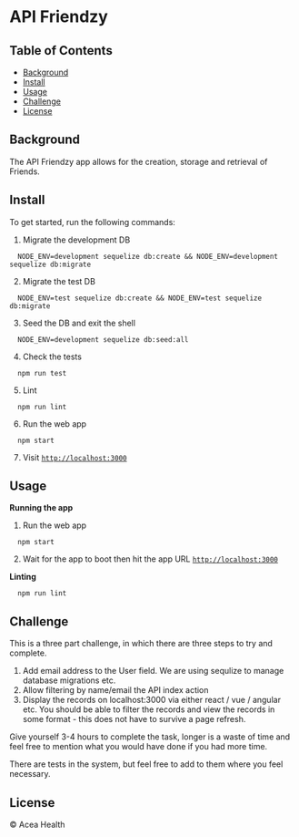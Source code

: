 # API Friendzy

## Table of Contents

- [Background](#background)
- [Install](#install)
- [Usage](#usage)
- [Challenge](#challenge)
- [License](#license)

## Background

The API Friendzy app allows for the creation, storage and retrieval of Friends.

## Install

To get started, run the following commands:

1. Migrate the development DB
```
  NODE_ENV=development sequelize db:create && NODE_ENV=development sequelize db:migrate
```
2. Migrate the test DB
```
  NODE_ENV=test sequelize db:create && NODE_ENV=test sequelize db:migrate
```
3. Seed the DB and exit the shell
```
  NODE_ENV=development sequelize db:seed:all
```
4. Check the tests
```
  npm run test
```
5. Lint
```
  npm run lint
```
6. Run the web app
```
  npm start
```
7. Visit [`http://localhost:3000`](http://localhost:3000)

## Usage

**Running the app**

1. Run the web app
```
  npm start
```

2. Wait for the app to boot then hit the app URL [`http://localhost:3000`](http://localhost:3000)

**Linting**

```
  npm run lint
```

## Challenge

This is a three part challenge, in which there are three steps to try and complete.

1. Add email address to the User field. We are using sequlize to manage database migrations etc.
2. Allow filtering by name/email the API index action
3. Display the records on localhost:3000 via either react / vue / angular etc. You should be able to filter the records and view the records in some format - this does not have to survive a page refresh.

Give yourself 3-4 hours to complete the task, longer is a waste of time and feel free to mention what you would have done if you had more time.

There are tests in the system, but feel free to add to them where you feel necessary.

## License

© Acea Health
